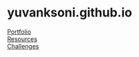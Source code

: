 # yuvanksoni.github.io

[Portfolio](yuvanksoni.github.io)
<br>
[Resources](https://yuvanksoni.github.io/hacking/resources.pdf)
<br>
[Challenges](https://yuvanksoni.github.io/hacking/challenge.html)
<br>
